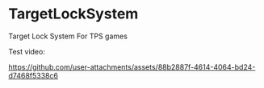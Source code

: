 # TargetLockSystem
Target Lock System For TPS games

Test video: 

https://github.com/user-attachments/assets/88b2887f-4614-4064-bd24-d7468f5338c6

